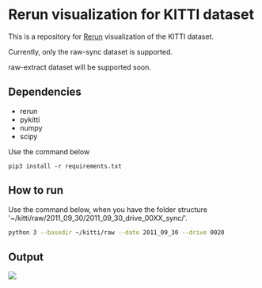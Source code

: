 # Rerun visualization for KITTI dataset

This is a repository for [Rerun]() visualization of the KITTI dataset.

Currently, only the raw-sync dataset is supported.

raw-extract dataset will be supported soon.

## Dependencies

- rerun
- pykitti
- numpy
- scipy

Use the command below 

```
pip3 install -r requirements.txt 
```

## How to run

Use the command below, when you have the folder structure '~/kitti/raw/2011_09_30/2011_09_30_drive_00XX_sync/'.

``` bash
python 3 --basedir ~/kitti/raw --date 2011_09_30 --drive 0020
```

## Output

![](output.gif)
